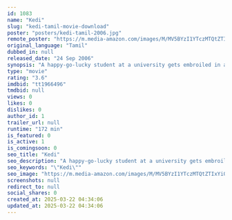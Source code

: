 ```yaml
---
id: 1083
name: "Kedi"
slug: "kedi-tamil-movie-download"
poster: "posters/kedi-tamil-2006.jpg"
remote_poster: "https://m.media-amazon.com/images/M/MV5BYzI1YTczMTQtZTIxYi00M2I4LWFmMjEtNmMxY2U5NGQ5ODJlXkEyXkFqcGdeQXVyMTY1MzAyNjU4._V1_SX300.jpg"
original_language: "Tamil"
dubbed_in: null
released_date: "24 Sep 2006"
synopsis: "A happy-go-lucky student at a university gets embroiled in a love triangle with two very different young women."
type: "movie"
rating: "3.6"
imdbid: "tt1966496"
tmdbid: null
views: 0
likes: 0
dislikes: 0
author_id: 1
trailer_url: null
runtime: "172 min"
is_featured: 0
is_active: 1
is_comingsoon: 0
seo_title: "Kedi"
seo_description: "A happy-go-lucky student at a university gets embroiled in a love triangle with two very different young women."
seo_keywords: "\"Kedi\""
seo_image: "https://m.media-amazon.com/images/M/MV5BYzI1YTczMTQtZTIxYi00M2I4LWFmMjEtNmMxY2U5NGQ5ODJlXkEyXkFqcGdeQXVyMTY1MzAyNjU4._V1_SX300.jpg"
screenshots: null
redirect_to: null
social_shares: 0
created_at: 2025-03-22 04:34:06
updated_at: 2025-03-22 04:34:06
---
```


